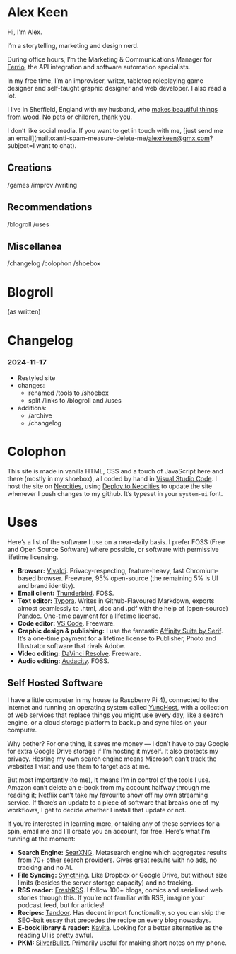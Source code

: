 # Alex Keen

Hi, I'm Alex.

I’m a storytelling, marketing and design nerd.

During office hours, I’m the Marketing & Communications Manager for [Ferrio](https://www.ferrio.com), the API integration and software automation specialists. 

In my free time, I’m an improviser, writer, tabletop roleplaying game designer and self-taught graphic designer and web developer. I also read a lot.

I live in Sheffield, England with my husband, who [makes beautiful things from wood](https://www.loxleywoodcraft.com/). No pets or children, thank you.

I don’t like social media. If you want to get in touch with me, [just send me an email](mailto:anti-spam-measure-delete-me/alexrkeen@gmx.com?subject=I want to chat).

## Creations

/games /improv /writing 

## Recommendations

/blogroll /uses  

## Miscellanea

/changelog /colophon /shoebox 

# Blogroll

(as written)

# Changelog

### 2024-11-17

- Restyled site
- changes:
  - renamed /tools to /shoebox
  - split /links to /blogroll and /uses
- additions:
  - /archive
  - /changelog

# Colophon

This site is made in vanilla HTML, CSS and a touch of JavaScript here and there (mostly in my shoebox), all coded by hand in [Visual Studio Code](https://code.visualstudio.com/). I host the site on [Neocities](https://neocities.org), using [Deploy to Neocities](https://github.com/marketplace/actions/deploy-to-neocities) to update the site whenever I push changes to my github. It’s typeset in your `system-ui` font. 

# Uses

Here’s a list of the software I use on a near-daily basis. I prefer <abbr>FOSS</abbr> (Free and Open Source Software) where possible, or software with permissive lifetime licensing.

- **Browser:** [Vivaldi](https://vivaldi.com/). Privacy-respecting, feature-heavy, fast Chromium-based browser. Freeware, 95% open-source (the remaining 5% is UI and brand identity).
- **Email client:** [Thunderbird](https://www.thunderbird.net/en-GB/). FOSS.
- **Text editor:** [Typora](https://typora.io/). Writes in Github-Flavoured Markdown, exports almost seamlessly to .html, .doc and .pdf with the help of (open-source) [Pandoc](https://pandoc.org/). One-time payment for a lifetime license.
- **Code editor:** [VS Code](https://code.visualstudio.com/). Freeware.
- **Graphic design & publishing:** I use the fantastic [Affinity Suite by Serif](https://affinity.serif.com/en-gb/). It’s a one-time payment for a lifetime license to Publisher, Photo and Illustrator software that rivals Adobe.
- **Video editing:** [DaVinci Resolve](https://www.blackmagicdesign.com/products/davinciresolve/). Freeware.
- **Audio editing:** [Audacity](https://www.audacityteam.org/). FOSS.

## Self Hosted Software

I have a little computer in my house (a Raspberry Pi 4), connected to the internet and running an operating system called [YunoHost](https://yunohost.org), with a collection of web services that replace things you might use every day, like a search engine, or a cloud storage platform to backup and sync files on your computer.

Why bother? For one thing, it saves me money — I don’t have to pay Google for extra Google Drive storage if I’m hosting it myself. It also protects my privacy. Hosting my own search engine means Microsoft can’t track the websites I visit and use them to target ads at me.

But most importantly (to me), it means I’m in control of the tools I use. Amazon can’t delete an e-book from my account halfway through me reading it; Netflix can’t take my favourite show off my own streaming service. If there’s an update to a piece of software that breaks one of my workflows, I get to decide whether I install that update or not.

If you’re interested in learning more, or taking any of these services for a spin, email me and I’ll create you an account, for free. Here’s what I’m running at the moment:

- **Search Engine:** [SearXNG](https://github.com/searxng/searxng). Metasearch engine which aggregates results from 70+ other search providers. Gives great results with no ads, no tracking and no AI.
- **File Syncing:** [Syncthing](https://syncthing.net). Like Dropbox or Google Drive, but without size limits (besides the server storage capacity) and no tracking.
- **RSS reader:** [FreshRSS](https://freshrss.org/). I follow 100+ blogs, comics and serialised web stories through this. If you’re not familiar with RSS, imagine your podcast feed, but for articles!
- **Recipes:** [Tandoor](https://tandoor.dev). Has decent import functionality, so you can skip the SEO-bait essay that precedes the recipe on every blog nowadays.
- **E-book library & reader:** [Kavita](https://www.kavitareader.com). Looking for a better alternative as the reading UI is pretty awful.
- **PKM:** [SilverBullet](https://silverbullet.md). Primarily useful for making short notes on my phone.





